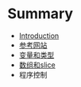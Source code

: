 # Summary

* [Introduction](README.md)
* [参考网站](chapter1.md)
* [变量和类型](note1.md)
* [数组和slice](Arr&slice.md)
* 程序控制

